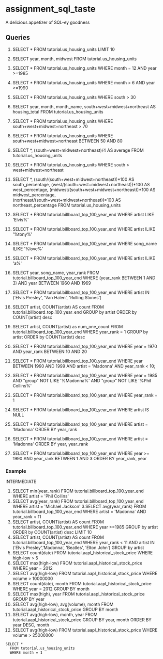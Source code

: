 # assignment_sql_taste
A delicious appetizer of SQL-ey goodness


## Queries

1. SELECT *
    FROM tutorial.us_housing_units
    LIMIT 10
2. SELECT year, month, midwest
      FROM tutorial.us_housing_units
3. SELECT *
    FROM tutorial.us_housing_units
    WHERE month = 12 AND year >=1985
4. SELECT *
    FROM tutorial.us_housing_units
    WHERE month > 6 AND year >=1990
5. SELECT *
    FROM tutorial.us_housing_units
    WHERE south > 30
6. SELECT year, month, month_name,
    south+west+midwest+northeast AS housing_total
    FROM tutorial.us_housing_units
7. SELECT *
    FROM tutorial.us_housing_units
    WHERE south+west+midwest+northeast > 70
8. SELECT *
    FROM tutorial.us_housing_units
    WHERE south+west+midwest+northeast BETWEEN 50 AND 80
9. SELECT *,
    (south+west+midwest+northeast)/4 AS average
    FROM tutorial.us_housing_units
10. SELECT *
    FROM tutorial.us_housing_units
    WHERE south > west+midwest+northeast
11. SELECT *,
    (south/(south+west+midwest+northeast))*100 AS south_percentage,
    (west/(south+west+midwest+northeast))*100 AS west_percentage,
    (midwest/(south+west+midwest+northeast))*100 AS midwest_percentage,
    (northeast/(south+west+midwest+northeast))*100 AS northeast_percentage
    FROM tutorial.us_housing_units

1. SELECT *
    FROM tutorial.billboard_top_100_year_end
    WHERE artist LIKE 'Elvis%'
2. SELECT *
    FROM tutorial.billboard_top_100_year_end
    WHERE artist ILIKE '%tony%'
3. SELECT *
    FROM tutorial.billboard_top_100_year_end
    WHERE song_name ILIKE '%love%'
4. SELECT *
    FROM tutorial.billboard_top_100_year_end
    WHERE artist ILIKE 'a%'
5. SELECT year, song_name, year_rank
    FROM tutorial.billboard_top_100_year_end
    WHERE (year_rank BETWEEN 1 AND 3) AND year BETWEEN 1960 AND 1969
6. SELECT *
    FROM tutorial.billboard_top_100_year_end
    WHERE artist IN ('Elvis Presley', 'Van Halen', 'Rolling Stones')
7. SELECT artist,
      COUNT(artist) AS count
    FROM tutorial.billboard_top_100_year_end
    GROUP by artist
    ORDER by COUNT(artist) desc
8. SELECT artist,
       COUNT(artist) as num_one_count
    FROM tutorial.billboard_top_100_year_end
    WHERE year_rank = 1
    GROUP by artist
    ORDER by COUNT(artist) desc
9. SELECT *
    FROM tutorial.billboard_top_100_year_end
    WHERE year = 1970 AND year_rank BETWEEN 10 AND 20
10. SELECT *
      FROM tutorial.billboard_top_100_year_end
      WHERE year BETWEEN 1990 AND 1999
      AND artist = 'Madonna' AND year_rank < 10;
11. SELECT *
  FROM tutorial.billboard_top_100_year_end
    WHERE year = 1985
    AND "group" NOT LIKE '%Madonna%'
    AND "group" NOT LIKE '%Phil Collins%'
12. SELECT *
      FROM tutorial.billboard_top_100_year_end
      WHERE year_rank = 1
13. SELECT *
      FROM tutorial.billboard_top_100_year_end
      WHERE artist IS NULL
14. SELECT *
      FROM tutorial.billboard_top_100_year_end
      WHERE artist = 'Madonna'
      ORDER BY year_rank
15. SELECT *
      FROM tutorial.billboard_top_100_year_end
      WHERE artist = 'Madonna'
      ORDER BY year, year_rank
16. SELECT *
      FROM tutorial.billboard_top_100_year_end
      WHERE year >= 1990
      AND year_rank BETWEEN 1 AND 3
      ORDER BY year_rank, year 
### Example

INTERMEDIATE
1. SELECT min(year_rank)
  FROM tutorial.billboard_top_100_year_end 
  WHERE artist = 'Phil Collins'
2. SELECT avg(year_rank)
  FROM tutorial.billboard_top_100_year_end 
  WHERE artist = 'Michael Jackson'
3.SELECT avg(year_rank)
  FROM tutorial.billboard_top_100_year_end 
  WHERE artist = 'Madonna' AND year_rank < 11
4. SELECT artist,
      COUNT(artist) AS count
    FROM tutorial.billboard_top_100_year_end
    WHERE year >=1985
    GROUP by artist
    ORDER by COUNT(artist) desc
    LIMIT 10
5. SELECT artist,
      COUNT(artist) AS count
    FROM tutorial.billboard_top_100_year_end
    WHERE year_rank < 11 AND artist IN ('Elvis Presley','Madonna', 'Beatles', 'Elton John')
    GROUP by artist
6. SELECT count(date)
    FROM tutorial.aapl_historical_stock_price 
    WHERE high-low > 5
7. SELECT max(high-low)
    FROM tutorial.aapl_historical_stock_price 
    WHERE year = 2012
8. SELECT avg(high-low)
    FROM tutorial.aapl_historical_stock_price 
    WHERE volume > 10000000
9. SELECT count(date), month
    FROM tutorial.aapl_historical_stock_price 
    WHERE year = 2012
    GROUP BY month
10. SELECT max(high), year
    FROM tutorial.aapl_historical_stock_price 
    GROUP BY year
11. SELECT avg(high-low), avg(volume),  month
    FROM tutorial.aapl_historical_stock_price 
    GROUP BY month
12. SELECT avg(high-low), month, year
    FROM tutorial.aapl_historical_stock_price 
    GROUP BY year, month
    ORDER BY year DESC, month
13. SELECT avg(high-low)
    FROM tutorial.aapl_historical_stock_price 
    WHERE volume > 25000000   

```
SELECT *
  FROM tutorial.us_housing_units
  WHERE month = 1
```
